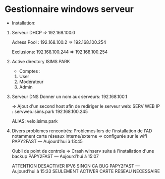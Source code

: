 # Gestionnaire windows serveur 

- Installation: 

1. Serveur DHCP
    => 192.168.100.0

    Adress Pool :
    192.168.100.2 => 192.168.100.254

    Exclusions:
    192.168.100.244 => 192.168.100.254

2. Active directory
    ISIMS.PARK
    - Comptes : 
    1. User
    2. Modérateur
    3. Admin

3. Serveur DNS
    Donner un nom aux serveurs:
     192.168.100.1

    => Ajout d'un second host afin de rediriger le serveur web: 
    SERV WEB IP : 
    servweb.isims.park
    192.168.100.245

    ALIAS: velo.isims.park 


4. Divers problèmes rencontrés: 
    Problemes lors de l'installation de l'AD notamment carte réseaux interne/externe => configurée sur le wifi 
    PAPY2FAST — Aujourd’hui à 13:45

    Oubli de point de controle => Crash winserv suite à l'installation d'une backup 
    PAPY2FAST — Aujourd’hui à 15:07

    ATTENTION DESACTIVER IPV6 SINON CA BUG
    PAPY2FAST — Aujourd’hui à 15:33
    SEULEMENT ACTIVER CARTE RESEAU NECESSAIRE
